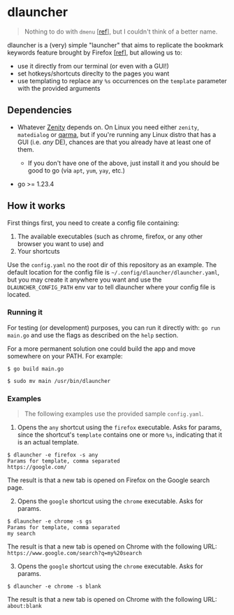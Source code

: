 # dlauncher

> Nothing to do with `dmenu` [[ref](https://tools.suckless.org/dmenu/)], but I couldn't think of a better name.

dlauncher is a (very) simple "launcher" that aims to replicate the bookmark keywords feature brought by Firefox [[ref](https://support.mozilla.org/en-US/kb/bookmarks-firefox#w_how-to-use-keywords-with-bookmarks)], but allowing us to:
- use it directly from our terminal (or even with a GUI!)
- set hotkeys/shortcuts direclty to the pages you want
- use templating to replace any `%s` occurrences on the `template` parameter with the provided arguments

## Dependencies

- Whatever [Zenity](https://github.com/ncruces/zenity) depends on.
On Linux you need either `zenity`, `matedialog` or [qarma](https://github.com/luebking/qarma), but if you're running any Linux distro that has a GUI (i.e. _any_ DE), chances are that you already have at least one of them.
  - If you don't have one of the above, just install it and you should be good to go (via `apt`, `yum`, `yay`, etc.)

- go >= 1.23.4

## How it works

First things first, you need to create a config file containing:
1. The available executables (such as chrome, firefox, or any other browser you want to use) and
2. Your shortcuts

Use the `config.yaml` no the root dir of this repository as an example.
The default location for the config file is `~/.config/dlauncher/dlauncher.yaml`, but you may create it anywhere you want and use the `DLAUNCHER_CONFIG_PATH` env var to tell dlauncher where your config file is located.

### Running it

For testing (or development) purposes, you can run it directly with: `go run main.go` and use the flags as described on the `help` section.

For a more permanent solution one could build the app and move somewhere on your PATH. For example:
```shell
$ go build main.go
```
```shell
$ sudo mv main /usr/bin/dlauncher
```

### Examples

> The following examples use the provided sample `config.yaml`.

1. Opens the `any` shortcut using the `firefox` executable. Asks for params, since the shortcut's `template` contains one or more `%s`, indicating that it is an actual template.
```shell
$ dlauncher -e firefox -s any
Params for template, comma separated
https://google.com/
```
The result is that a new tab is opened on Firefox on the Google search page.

2. Opens the `google` shortcut using the `chrome` executable. Asks for params.
```shell
$ dlauncher -e chrome -s gs
Params for template, comma separated
my search
```
The result is that a new tab is opened on Chrome with the following URL: `https://www.google.com/search?q=my%20search`

3. Opens the `google` shortcut using the `chrome` executable. Asks for params.
```shell
$ dlauncher -e chrome -s blank
```
The result is that a new tab is opened on Chrome with the following URL: `about:blank`
